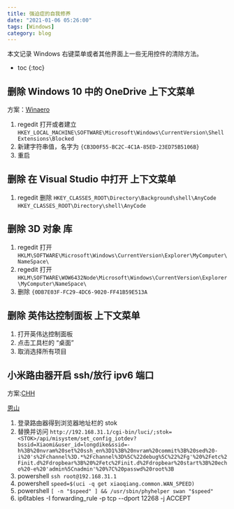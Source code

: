 ```yaml
---
title: 强迫症的自我修养
date: "2021-01-06 05:26:00"
tags: [Windows]
category: blog
---
```

本文记录 Windows 右键菜单或者其他界面上一些无用控件的清除方法。

<!-- more -->

* toc
{:toc}

## 删除 Windows 10 中的 OneDrive 上下文菜单

方案：[Winaero](https://winaero.com/remove-onedrive-context-menu-windows-10/)

1. regedit 打开或者建立 `HKEY_LOCAL_MACHINE\SOFTWARE\Microsoft\Windows\CurrentVersion\Shell Extensions\Blocked`
2. 新建字符串值，名字为 `{CB3D0F55-BC2C-4C1A-85ED-23ED75B5106B}`
3. 重启

## 删除 在 Visual Studio 中打开 上下文菜单

1. regedit 删除 `HKEY_CLASSES_ROOT\Directory\Background\shell\AnyCode` `HKEY_CLASSES_ROOT\Directory\shell\AnyCode`

## 删除 3D 对象 库

1. regedit 打开 `HKLM\SOFTWARE\Microsoft\Windows\CurrentVersion\Explorer\MyComputer\NameSpace\`
2. regedit 打开 `HKLM\SOFTWARE\WOW6432Node\Microsoft\Windows\CurrentVersion\Explorer\MyComputer\NameSpace\`
3. 删除 `{0DB7E03F-FC29-4DC6-9020-FF41B59E513A`

## 删除 英伟达控制面板 上下文菜单

1. 打开英伟达控制面板
2. 点击工具栏的 “桌面”
3. 取消选择所有项目

## 小米路由器开启 ssh/放行 ipv6 端口

方案:[CHH](https://www.chiphell.com/thread-2254324-1-1.html)

 [恩山](https://www.right.com.cn/forum/thread-4053910-1-1.html)


1. 登录路由器得到浏览器地址栏的 stok
2. 替换并访问 `http://192.168.31.1/cgi-bin/luci/;stok=<STOK>/api/misystem/set_config_iotdev?bssid=Xiaomi&user_id=longdike&ssid=-h%3B%20nvram%20set%20ssh_en%3D1%3B%20nvram%20commit%3B%20sed%20-i%20's%2Fchannel%3D.*%2Fchannel%3D%5C%22debug%5C%22%2Fg'%20%2Fetc%2Finit.d%2Fdropbear%3B%20%2Fetc%2Finit.d%2Fdropbear%20start%3B%20echo%20-e%20'admin%5Cnadmin'%20%7C%20passwd%20root%3B`
3. powershell `ssh root@192.168.31.1`
4. powershell `speed=$(uci -q get xiaoqiang.common.WAN_SPEED)`
5. powershell `[ -n "$speed" ] && /usr/sbin/phyhelper swan "$speed"`
6. ip6tables -I forwarding_rule -p tcp --dport 12268 -j ACCEPT